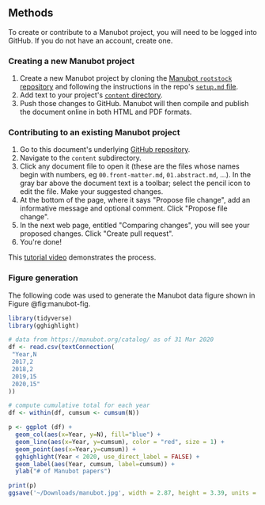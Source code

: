 ## Methods

To create or contribute to a Manubot project, you will need to be logged into GitHub. If you do not have an account, create one.

### Creating a new Manubot project
1. Create a new Manubot project by cloning the [Manubot `rootstock` repository](https://github.com/manubot/rootstock) and following the instructions in the repo's [`setup.md` file](https://github.com/manubot/rootstock/blob/master/SETUP.md). 
2. Add text to your project's [`content` directory](https://github.com/manubot/rootstock/tree/master/content). 
3. Push those changes to GitHub. Manubot will then compile and publish the document online in both HTML and PDF formats. 

### Contributing to an existing Manubot project
1. Go to this document's underlying [GitHub repository](https://github.com/jperkel/mymanuscript).
2. Navigate to the `content` subdirectory.
3. Click any document file to open it (these are the files whose names begin with numbers, eg `00.front-matter.md`, `01.abstract.md`, ...). In the gray bar above the document text is a toolbar; select the pencil icon to edit the file. Make your suggested changes. 
4. At the bottom of the page, where it says "Propose file change", add an informative message and optional comment. Click "Propose file change".
5. In the next web page, entitled "Comparing changes", you will see your proposed changes. Click "Create pull request". 
6. You're done!

This [tutorial video](https://manubot.org/docs/getting-started.html) demonstrates the process.

### Figure generation
The following code was used to generate the Manubot data figure shown in Figure @fig:manubot-fig.

```R
library(tidyverse)
library(gghighlight)

# data from https://manubot.org/catalog/ as of 31 Mar 2020
df <- read.csv(textConnection(
 "Year,N
 2017,2
 2018,2
 2019,15
 2020,15" 
))

# compute cumulative total for each year
df <- within(df, cumsum <- cumsum(N))

p <- ggplot (df) + 
  geom_col(aes(x=Year, y=N), fill="blue") +
  geom_line(aes(x=Year, y=cumsum), color = "red", size = 1) +
  geom_point(aes(x=Year,y=cumsum)) +
  gghighlight(Year < 2020, use_direct_label = FALSE) +
  geom_label(aes(Year, cumsum, label=cumsum)) +
  ylab("# of Manubot papers") 

print(p)
ggsave('~/Downloads/manubot.jpg', width = 2.87, height = 3.39, units = "in")

```